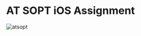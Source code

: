 # AT SOPT iOS Assignment
![atsopt](https://github.com/user-attachments/assets/fe1e7c2e-6d4b-4dc5-87ce-5cfe21006d49)
